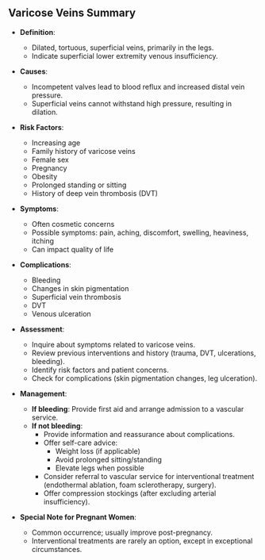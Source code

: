 ## Varicose Veins Summary

- **Definition**:  
  - Dilated, tortuous, superficial veins, primarily in the legs.
  - Indicate superficial lower extremity venous insufficiency.

- **Causes**:  
  - Incompetent valves lead to blood reflux and increased distal vein pressure.
  - Superficial veins cannot withstand high pressure, resulting in dilation.

- **Risk Factors**:  
  - Increasing age
  - Family history of varicose veins
  - Female sex
  - Pregnancy
  - Obesity
  - Prolonged standing or sitting
  - History of deep vein thrombosis (DVT)

- **Symptoms**:  
  - Often cosmetic concerns
  - Possible symptoms: pain, aching, discomfort, swelling, heaviness, itching
  - Can impact quality of life

- **Complications**:  
  - Bleeding
  - Changes in skin pigmentation
  - Superficial vein thrombosis
  - DVT
  - Venous ulceration

- **Assessment**:  
  - Inquire about symptoms related to varicose veins.
  - Review previous interventions and history (trauma, DVT, ulcerations, bleeding).
  - Identify risk factors and patient concerns.
  - Check for complications (skin pigmentation changes, leg ulceration).

- **Management**:  
  - **If bleeding**: Provide first aid and arrange admission to a vascular service.
  - **If not bleeding**:  
    - Provide information and reassurance about complications.
    - Offer self-care advice: 
      - Weight loss (if applicable)
      - Avoid prolonged sitting/standing
      - Elevate legs when possible
    - Consider referral to vascular service for interventional treatment (endothermal ablation, foam sclerotherapy, surgery).
    - Offer compression stockings (after excluding arterial insufficiency).

- **Special Note for Pregnant Women**:  
  - Common occurrence; usually improve post-pregnancy.
  - Interventional treatments are rarely an option, except in exceptional circumstances.